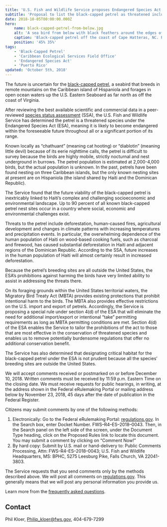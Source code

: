 ```yaml
---
title: 'U.S. Fish and Wildlife Service proposes Endangered Species Act protection for “little devil” Caribbean seabird'
subtitle: 'Proposal to list the black-capped petrel as threatened includes a special rule to eliminate unnecessary permitting restrictions'
date: 2018-10-05T00:00:00.000Z
hero:
    name: black-capped-petrel-from-below.jpg
    alt: 'A sea bird from below with black feathers around the edges of its wings and a white breast with the ocean in the background.'
    caption: 'Black-capped petrel off the coast of Cape Hatteras, NC. Photo © Brian Patteson, <a href="http://seabirding.com">seabirding.com</a>, used with permission.'
    position: '45% 35%'
tags:
    - 'Black-Capped Petrel'
    - 'Caribbean Ecological Services Field Office'
    - 'Endangered Species Act'
    - 'Puerto Rico'
updated: 'October 5th, 2018'
---
```


The future is uncertain for the [black-capped petrel](/wildlife/birds/black-capped-petrel), a seabird that breeds in remote mountains on the Caribbean island of Hispaniola and forages in open ocean waters up the U.S. Eastern Seaboard as far north as off the coast of Virginia.

After reviewing the best available scientific and commercial data in a peer-reviewed [species status assessment](https://ecos.fws.gov/ServCat/DownloadFile/156285) (SSA), the U.S. Fish and Wildlife Service has determined the petrel is a threatened species under the Endangered Species Act (ESA), meaning it is likely to become endangered within the foreseeable future throughout all or a significant portion of its range.

Known locally as “chathuant” (meaning cat hooting) or “diablotin” (meaning little devil) because of its eerie nighttime calls, the petrel is difficult to survey because the birds are highly mobile, strictly nocturnal and nest underground in burrows. The petrel population is estimated at 2,000-4,000 birds, but the actual population is unknown. In the past, petrels have been found nesting on three Caribbean islands, but the only known nesting sites at present are on Hispaniola (the island shared by Haiti and the Dominican Republic).

The Service found that the future viability of the black-capped petrel is inextricably linked to Haiti’s complex and challenging socioeconomic and environmental landscape. Up to 90 percent of all known black-capped petrel nest sites occur in a country where social, economic and environmental challenges exist.

Threats to the petrel include deforestation, human-caused fires, agricultural development and changes in climate patterns with increasing temperatures and precipitation events. In particular, the overwhelming dependence of the human population of Haiti on wood-based cooking fuels, such as charcoal and firewood, has caused substantial deforestation in Haiti and adjacent regions of the Dominican Republic. According to the SSA, future increases in the human population of Haiti will almost certainly result in increased deforestation.

Because the petrel’s breeding sites are all outside the United States, the ESA’s prohibitions against harming the birds have very limited ability to assist in addressing the threats there.

On its foraging grounds within the United States territorial waters, the Migratory Bird Treaty Act (MBTA) provides existing protections that prohibit intentional harm to the birds. The MBTA also provides effective restrictions on the U.S. import and export of petrels. Accordingly, the Service is proposing a special rule under section 4(d) of the ESA that will eliminate the need for additional import/export or intentional “take” permitting requirements as long as MBTA permitting conditions are met. Section 4(d) of the ESA enables the Service to tailor the prohibitions of the act to those that are most effective in the conservation of threatened species and enables us to remove potentially burdensome regulations that offer no additional conservation benefit.

The Service has also determined that designating critical habitat for the black-capped petrel under the ESA is not prudent because all the species’ breeding sites are outside the United States.

We will accept comments received or postmarked on or before December 10, 2018. Written comments  must be received by 11:59 p.m. Eastern Time on the closing date.  We must receive requests for public hearings, in writing, at the address shown in the Federal eRulemaking Portal or mailing address below by November 23, 2018, 45 days after the date of publication in the Federal Register.

Citizens may submit comments by one of the following methods:

1. Electronically:  Go to the Federal eRulemaking Portal: [regulations.gov](https://www.regulations.gov).  In the Search box, enter Docket Number. FWS–R4–ES–2018–0043. Then, in the Search panel on the left side of the screen, under the Document Type heading, click on the Proposed Rules link to locate this document.  You may submit a comment by clicking on “Comment Now!”
2. By hard copy:  Submit by U.S. mail or hand-delivery to:  Public Comments Processing, Attn: FWS–R4–ES–2018–0043; U.S. Fish and Wildlife Headquarters, MS: BPHC, 5275 Leesburg Pike, Falls Church, VA 22041-3803.

The Service requests that you send comments only by the methods described above.  We will post all comments on [regulations.gov](https://www.regulations.gov).  This generally means that we will post any personal information you provide us.

Learn more from the [frequently asked questions](/faq/proposed-listing-of-the-black-capped-petrel-as-threatened).

## Contact

Phil Kloer, [Philip_kloer@fws.gov](mailto:Philip_kloer@fws.gov), 404-679-7299
